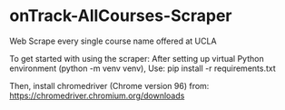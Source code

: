 # onTrack-AllCourses-Scraper
Web Scrape every single course name offered at UCLA

To get started with using the scraper:
After setting up virtual Python environment (python -m venv venv),
Use: pip install -r requirements.txt

Then, install chromedriver (Chrome version 96) from:
https://chromedriver.chromium.org/downloads 
